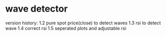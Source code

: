 # wave detector

version history:
1.2 pure spot price(close) to detect waves
1.3 rsi to detect wave
1.4  correct rsi
1.5 seperated plots and adjustable rsi